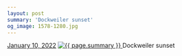 ```yaml
---
layout: post
summary: 'Dockweiler sunset'
og_image: 1578-1280.jpg
---
```


<p>
  <time>
    <a href="/1578">January 10, 2022</a>
  </time>
  <a href="/1578">
    <img src="{{ site.assets_url }}/1578-640.jpg" srcset="{{ site.assets_url }}/1578-320.jpg 320w, {{ site.assets_url }}/1578-640.jpg 640w, {{ site.assets_url }}/1578-960.jpg 960w, {{ site.assets_url }}/1578-1280.jpg 1280w" sizes="(min-width: 700px) 50vw, calc(100vw - 2rem)" alt="{{ page.summary }}" />
  </a>
  <span>Dockweiler sunset</span>
</p>
